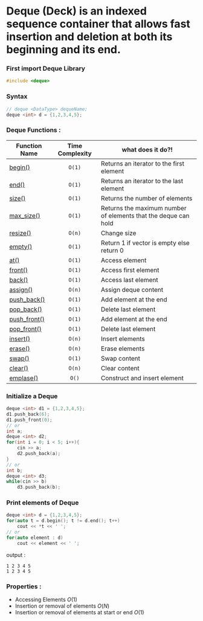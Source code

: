 # **Deque (Deck)** is an indexed sequence container that allows fast insertion and deletion at both its beginning and its end.

### First import Deque Library
```cpp
#include <deque>
```

### Syntax 
```cpp
// deque <DataType> dequeName;
deque <int> d = {1,2,3,4,5};
```
  
### Deque Functions :
| Function Name | Time Complexity | what does it do?! |
|--------------|:-----------------:|----------------------|
|[begin()](https://www.javatpoint.com/post/cpp-deque-begin-function) | `O(1)` | Returns an iterator to the first element|
|[end()](https://www.javatpoint.com/post/cpp-deque-end-function) | `O(1)` | Returns an iterator to the last element|
|[size()](https://cplusplus.com/reference/deque/deque/size/) | `O(1)` | Returns the number of elements|
|[max_size()](https://www.geeksforgeeks.org/deque-max_size-function-in-c-stl/) | `O(1)` | Returns the maximum number of elements that the deque can hold|
|[resize()](https://cplusplus.com/reference/deque/deque/resize/) | `O(n)` | Change size|
|[empty()](https://cplusplus.com/reference/deque/deque/empty/) | `O(1)` | Return 1 if vector is empty else return 0|
|[at()](https://www.javatpoint.com/post/cpp-deque-at-function) | `O(1)` | Access element|
|[front()](https://en.cppreference.com/w/cpp/container/deque/front) | `O(1)` | Access first element|
|[back()](https://www.javatpoint.com/post/cpp-deque-back-function) | `O(1)` | Access last element|
|[assign()](https://www.javatpoint.com/post/cpp-deque-assign-function) | `O(n)` | Assign deque content|
|[push_back()](https://cplusplus.com/reference/deque/deque/push_back/) | `O(1)` | Add element at the end|
|[pop_back()](https://www.geeksforgeeks.org/dequepop_front-dequepop_back-c-stl/) | `O(1)` | Delete last element|
|[push_front()](https://www.javatpoint.com/post/cpp-deque-push_front-function) | `O(1)` | Add element at the end|
|[pop_front()](https://cplusplus.com/reference/deque/deque/pop_front/) | `O(1)` | Delete last element|
[insert()](https://cplusplus.com/reference/deque/deque/insert/) | `O(n)` | Insert elements|
|[erase()](https://www.javatpoint.com/post/cpp-deque-erase-function) | `O(n)` | Erase elements|
|[swap()](https://www.javatpoint.com/post/cpp-deque-swap-function) | `O(1)` | Swap content|
|[clear()](https://www.geeksforgeeks.org/dequeclear-dequeerase-c-stl/) | `O(n)` | Clear content|
|[emplase()](https://www.javatpoint.com/post/cpp-deque-emplace-function) | `O()` | Construct and insert element |

### Initialize a Deque
  ```cpp
  deque <int> d1 = {1,2,3,4,5};
  d1.push_back(6); 
  d1.push_front(0); 
  // or
  int a;
  deque <int> d2;
  for(int i = 0; i < 5; i++){
      cin >> a;
      d2.push_back(a);
  }
  // or
  int b;
  deque <int> d3;
  while(cin >> b)
      d3.push_back(b);
  ```
### Print elements of Deque
  ```cpp
  deque <int> d = {1,2,3,4,5};
  for(auto t = d.begin(); t != d.end(); t++)
      cout << *t << ' '; 
  // or
  for(auto element : d)
      cout << element << ' '; 
  ```
  output : 
  ```
  1 2 3 4 5
  1 2 3 4 5
  ```
### Properties :
  - Accessing Elements $O(1)$
  - Insertion or removal of elements $O(N)$
  - Insertion or removal of elements at start or end $O(1)$

